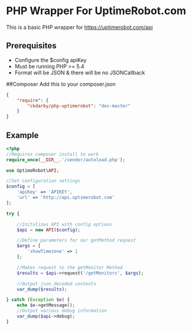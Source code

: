 PHP Wrapper For UptimeRobot.com
==============

This is a basic PHP wrapper for https://uptimerobot.com/api

## Prerequisites
* Configure the $config apiKey
* Must be running PHP >= 5.4
* Format will be JSON & there will be no JSONCallback

##Composer
Add this to your composer.json

```JSON
{
    "require": {
        "ckdarby/php-uptimerobot": "dev-master"
    }
}
```

## Example

```PHP
<?php
//Requires composer install to work
require_once(__DIR__.'/vendor/autoload.php');

use UptimeRobot\API;

//Set configuration settings
$config = [
    'apiKey' => 'APIKEY',
    'url' => 'http://api.uptimerobot.com'
];

try {

    //Initalizes API with config options
    $api = new API($config);

    //Define parameters for our getMethod request
    $args = [
        'showTimezone' => 1
    ];

    //Makes request to the getMonitor Method
    $results = $api->request('/getMonitors', $args);

    //Output json_decoded contents
    var_dump($results);

} catch (Exception $e) {
    echo $e->getMessage();
    //Output various debug information
    var_dump($api->debug);
}

```
